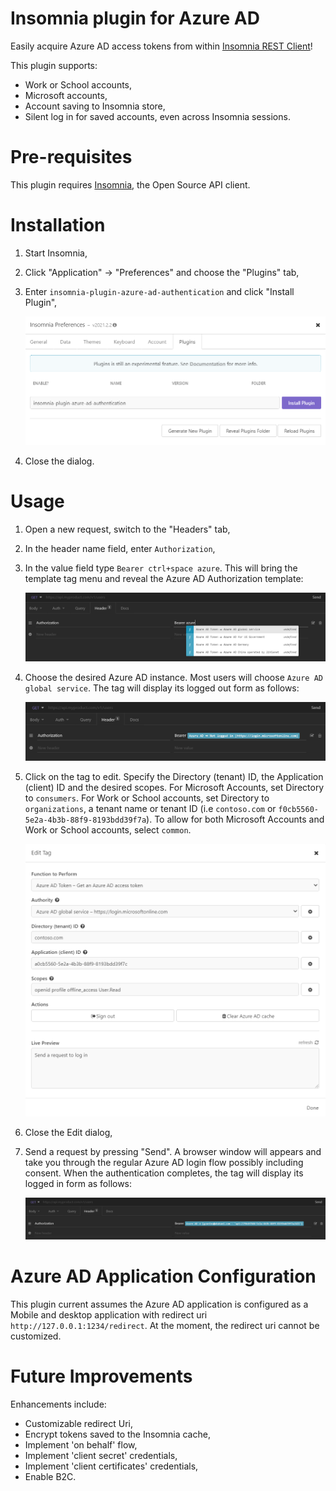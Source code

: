# Insomnia plugin for Azure AD
Easily acquire Azure AD access tokens from within [Insomnia REST Client](https://insomnia.rest/)!

This plugin supports:
* Work or School accounts,
* Microsoft accounts,
* Account saving to Insomnia store,
* Silent log in for saved accounts, even across Insomnia sessions.

# Pre-requisites
This plugin requires [Insomnia](https://insomnia.rest/), the Open Source API client.

# Installation
1. Start Insomnia,
2. Click "Application" -> "Preferences" and choose the "Plugins" tab,
3. Enter `insomnia-plugin-azure-ad-authentication` and click "Install Plugin",

    ![Plugin Installation](images/installation.png)

4. Close the dialog.

# Usage
1. Open a new request, switch to the "Headers" tab,
2. In the header name field, enter `Authorization`,
3. In the value field type `Bearer ctrl+space azure`. This will bring the template tag menu and reveal the Azure AD Authorization template:

   ![Ctrl+Space Template Tag Menu](images/create-tag.png)

4. Choose the desired Azure AD instance. Most users will choose `Azure AD global service`. The tag will display its logged out form as follows:

   ![Logged out Template Tag](images/Loggedout-tag.png)

5. Click on the tag to edit. Specify the Directory (tenant) ID, the Application (client) ID and the desired scopes. For Microsoft Accounts, set Directory to `consumers`. For Work or School accounts, set Directory to `organizations`, a tenant name or tenant ID (i.e `contoso.com` or `f0cb5560-5e2a-4b3b-88f9-8193bdd39f7a`). To allow for both Microsoft Accounts and Work or School accounts, select `common`.

   ![Template Tag Properties](images/tag-properties.png)

6. Close the Edit dialog,
7. Send a request by pressing "Send". A browser window will appears and take you through the regular Azure AD login flow possibly including consent. When the authentication completes, the tag will display its logged in form as follows:

   ![Template Tag Properties](images/loggedin-tag.png)

# Azure AD Application Configuration
This plugin current assumes the Azure AD application is configured as a Mobile and desktop application with redirect uri `http://127.0.0.1:1234/redirect`. At the moment, the redirect uri cannot be customized.

# Future Improvements
Enhancements include:

* Customizable redirect Uri,
* Encrypt tokens saved to the Insomnia cache,
* Implement 'on behalf' flow,
* Implement 'client secret' credentials,
* Implement 'client certificates' credentials,
* Enable B2C.